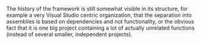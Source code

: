 


The history of the framework is still somewhat visible in its structure, for example a very Visual Studio centric organization, that the separation into assemblies is based on dependencies and not functionality, or the obvious fact that it is one big project containing a lot of actually unrelated functions (instead of several smaller, independent projects).
